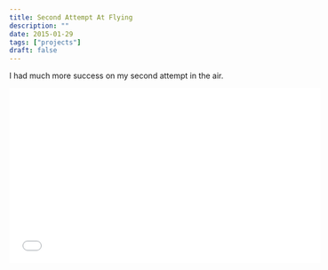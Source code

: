 ```yaml
---
title: Second Attempt At Flying
description: ""
date: 2015-01-29
tags: ["projects"]
draft: false
---
```


I had much more success on my second attempt in the air.

<iframe width="560" height="315" src="//www.youtube.com/embed/nIGOLKkilZI" frameborder="0" allowfullscreen></iframe>
